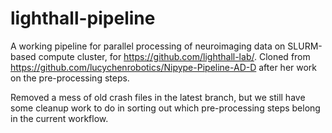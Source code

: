 # lighthall-pipeline
A working pipeline for parallel processing of neuroimaging data on SLURM-based compute cluster, for https://github.com/lighthall-lab/.
Cloned from https://github.com/lucychenrobotics/Nipype-Pipeline-AD-D after her work on the pre-processing steps.

Removed a mess of old crash files in the latest branch, but we still have some cleanup work to do in sorting out which pre-processing steps belong in the current workflow.
